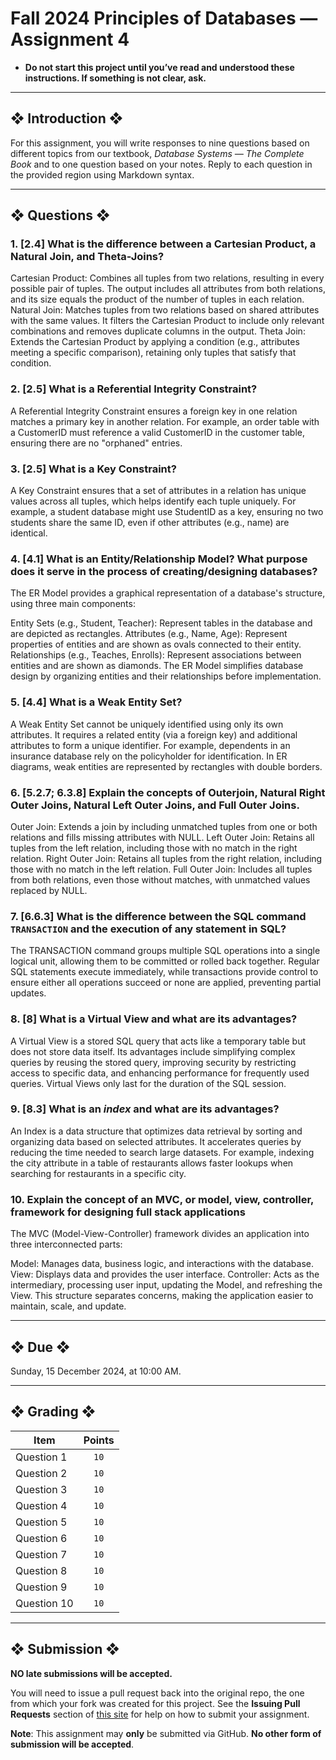 # Fall 2024 Principles of Databases — Assignment 4

* **Do not start this project until you’ve read and understood these instructions. If something is not clear, ask.**

---

## ❖ Introduction ❖

For this assignment, you will write responses to nine questions based on different topics from our textbook, *Database Systems — The Complete Book* and to one question based on your notes. Reply to each question in the provided region using Markdown syntax.

---

## ❖ Questions ❖

### 1. [2.4] What is the difference between a Cartesian Product, a Natural Join, and Theta-Joins?

Cartesian Product: Combines all tuples from two relations, resulting in every possible pair of tuples. The output includes all attributes from both relations, and its size equals the product of the number of tuples in each relation.
Natural Join: Matches tuples from two relations based on shared attributes with the same values. It filters the Cartesian Product to include only relevant combinations and removes duplicate columns in the output.
Theta Join: Extends the Cartesian Product by applying a condition (e.g., attributes meeting a specific comparison), retaining only tuples that satisfy that condition.

### 2. [2.5] What is a Referential Integrity Constraint?

A Referential Integrity Constraint ensures a foreign key in one relation matches a primary key in another relation. For example, an order table with a CustomerID must reference a valid CustomerID in the customer table, ensuring there are no "orphaned" entries.



###  3. [2.5] What is a Key Constraint?

A Key Constraint ensures that a set of attributes in a relation has unique values across all tuples, which helps identify each tuple uniquely. For example, a student database might use StudentID as a key, ensuring no two students share the same ID, even if other attributes (e.g., name) are identical.

### 4. [4.1] What is an Entity/Relationship Model? What purpose does it serve in the process of creating/designing databases?

The ER Model provides a graphical representation of a database's structure, using three main components:

Entity Sets (e.g., Student, Teacher): Represent tables in the database and are depicted as rectangles.
Attributes (e.g., Name, Age): Represent properties of entities and are shown as ovals connected to their entity.
Relationships (e.g., Teaches, Enrolls): Represent associations between entities and are shown as diamonds.
The ER Model simplifies database design by organizing entities and their relationships before implementation.


### 5. [4.4] What is a Weak Entity Set?

A Weak Entity Set cannot be uniquely identified using only its own attributes. It requires a related entity (via a foreign key) and additional attributes to form a unique identifier. For example, dependents in an insurance database rely on the policyholder for identification. In ER diagrams, weak entities are represented by rectangles with double borders.



### 6. [5.2.7; 6.3.8] Explain the concepts of Outerjoin, Natural Right Outer Joins, Natural Left Outer Joins, and Full Outer Joins.

Outer Join: Extends a join by including unmatched tuples from one or both relations and fills missing attributes with NULL.
Left Outer Join: Retains all tuples from the left relation, including those with no match in the right relation.
Right Outer Join: Retains all tuples from the right relation, including those with no match in the left relation.
Full Outer Join: Includes all tuples from both relations, even those without matches, with unmatched values replaced by NULL.

### 7. [6.6.3] What is the difference between the SQL command `TRANSACTION` and the execution of any statement in SQL?

The TRANSACTION command groups multiple SQL operations into a single logical unit, allowing them to be committed or rolled back together. Regular SQL statements execute immediately, while transactions provide control to ensure either all operations succeed or none are applied, preventing partial updates.



### 8. [8] What is a Virtual View and what are its advantages?

A Virtual View is a stored SQL query that acts like a temporary table but does not store data itself. Its advantages include simplifying complex queries by reusing the stored query, improving security by restricting access to specific data, and enhancing performance for frequently used queries. Virtual Views only last for the duration of the SQL session.



### 9. [8.3] What is an *index* and what are its advantages?
An Index is a data structure that optimizes data retrieval by sorting and organizing data based on selected attributes. It accelerates queries by reducing the time needed to search large datasets. For example, indexing the city attribute in a table of restaurants allows faster lookups when searching for restaurants in a specific city.

### 10. Explain the concept of an MVC, or model, view, controller, framework for designing full stack applications

The MVC (Model-View-Controller) framework divides an application into three interconnected parts:

Model: Manages data, business logic, and interactions with the database.
View: Displays data and provides the user interface.
Controller: Acts as the intermediary, processing user input, updating the Model, and refreshing the View.
This structure separates concerns, making the application easier to maintain, scale, and update.

---

## ❖ Due ❖

Sunday, 15 December 2024, at 10:00 AM.

---

## ❖ Grading ❖

| Item        | Points |
|-------------|:------:|
| Question 1  | `10`   |
| Question 2  | `10`   |
| Question 3  | `10`   |
| Question 4  | `10`   |
| Question 5  | `10`   |
| Question 6  | `10`   |
| Question 7  | `10`   |
| Question 8  | `10`   |
| Question 9  | `10`   |
| Question 10 | `10`   |

---

## ❖ Submission ❖

**NO late submissions will be accepted.**

You will need to issue a pull request back into the original repo, the one from which your fork was created for this project. See the **Issuing Pull Requests** section of [this site](http://code-warrior.github.io/tutorials/git/github/index.html) for help on how to submit your assignment.

**Note**: This assignment may **only** be submitted via GitHub. **No other form of submission will be accepted**.
